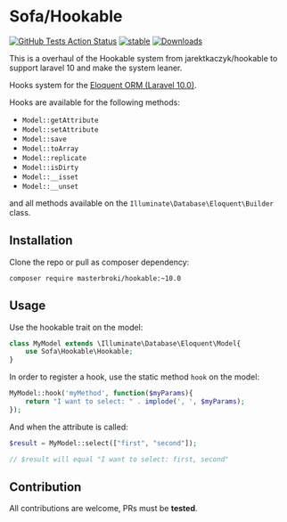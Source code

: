 # Sofa/Hookable

[![GitHub Tests Action Status](https://github.com/jarektkaczyk/hookable/workflows/Tests/badge.svg)](https://github.com/jarektkaczyk/hookable/actions?query=workflow%3Atests+branch%3Amaster) [![stable](https://poser.pugx.org/sofa/hookable/v/stable.svg)](https://packagist.org/packages/sofa/hookable) [![Downloads](https://poser.pugx.org/sofa/hookable/downloads)](https://packagist.org/packages/sofa/hookable)

This is a overhaul of the Hookable system from jarektkaczyk/hookable to support laravel 10 and make the system leaner.

Hooks system for the [Eloquent ORM (Laravel 10.0)](https://laravel.com/docs/5.2/eloquent).

Hooks are available for the following methods:

* `Model::getAttribute`
* `Model::setAttribute`
* `Model::save`
* `Model::toArray`
* `Model::replicate`
* `Model::isDirty`
* `Model::__isset`
* `Model::__unset`

and all methods available on the `Illuminate\Database\Eloquent\Builder` class.

## Installation

Clone the repo or pull as composer dependency:

```
composer require masterbroki/hookable:~10.0
```

## Usage

Use the hookable trait on the model:

```php
class MyModel extends \Illuminate\Database\Eloquent\Model{
    use Sofa\Hookable\Hookable;
}
```

In order to register a hook, use the static method `hook` on the model:

```php
MyModel::hook('myMethod', function($myParams){
    return "I want to select: " . implode(', ', $myParams);
});
```

And when the attribute is called:
```php
$result = MyModel::select(["first", "second"]);

// $result will equal "I want to select: first, second"
```

## Contribution

All contributions are welcome, PRs must be **tested**.
